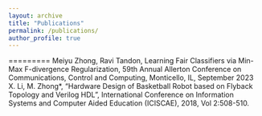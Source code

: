 ```yaml
---
layout: archive
title: "Publications"
permalink: /publications/
author_profile: true
---
```


=========
Meiyu Zhong, Ravi Tandon, Learning Fair Classifiers via Min-Max F-divergence Regularization, 59th Annual Allerton Conference on Communications, Control and Computing, Monticello, IL, September 2023
X. Li, M. Zhong*, “Hardware Design of Basketball Robot based on Flyback Topology and Verilog HDL”, International Conference on Information Systems and Computer Aided Education (ICISCAE), 2018, Vol 2:508-510.

